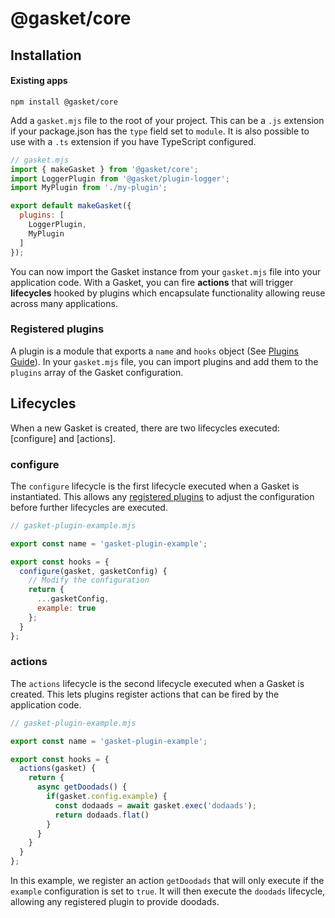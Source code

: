 # @gasket/core

## Installation

#### Existing apps

```shell
npm install @gasket/core
```

Add a `gasket.mjs` file to the root of your project.
This can be a `.js` extension if your package.json has the `type` field set to `module`.
It is also possible to use with a `.ts` extension if you have TypeScript configured.

```js
// gasket.mjs
import { makeGasket } from '@gasket/core';
import LoggerPlugin from '@gasket/plugin-logger';
import MyPlugin from './my-plugin';

export default makeGasket({
  plugins: [
    LoggerPlugin,
    MyPlugin
  ]
});
```

You can now import the Gasket instance from your `gasket.mjs` file into your
application code.
With a Gasket, you can fire **actions** that will trigger **lifecycles** hooked
by plugins which encapsulate functionality allowing reuse across many applications.

### Registered plugins

A plugin is a module that exports a `name` and `hooks` object
(See [Plugins Guide]).
In your `gasket.mjs` file, you can import plugins and add them to the `plugins`
array of the Gasket configuration.

## Lifecycles

When a new Gasket is created, there are two lifecycles executed: [configure] and
[actions].

### configure

The `configure` lifecycle is the first lifecycle executed when a Gasket is
instantiated.
This allows any [registered plugins] to adjust the configuration before further
lifecycles are executed.

```js
// gasket-plugin-example.mjs

export const name = 'gasket-plugin-example';

export const hooks = {
  configure(gasket, gasketConfig) {
    // Modify the configuration
    return {
      ...gasketConfig,
      example: true
    };
  }
};
```

### actions

The `actions` lifecycle is the second lifecycle executed when a Gasket is created.
This lets plugins register actions that can be fired by the application code.

```js
// gasket-plugin-example.mjs

export const name = 'gasket-plugin-example';

export const hooks = {
  actions(gasket) {
    return {
      async getDoodads() {
        if(gasket.config.example) {
          const dodaads = await gasket.exec('dodaads');
          return dodaads.flat()
        }
      }
    }
  }
};
```

In this example, we register an action `getDoodads` that will only execute if the
`example` configuration is set to `true`.
It will then execute the `doodads` lifecycle, allowing any registered plugin to
provide doodads.

[registered plugins]: #registered-plugins
[Plugins Guide]:/packages/gasket-cli/docs/plugins.md

